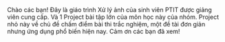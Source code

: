 Chào các bạn!
Đây là giáo trình Xử lý ảnh của sinh viên PTIT được giảng viên cung cấp.
Và 1 Project bài tập lớn của môn học này của nhóm. Project nhỏ này về chủ đề chấm điểm bài thi trắc nghiệm, một đề tài đơn giản nhưng ứng dụng phổ biến hiện nay.
Cảm ơn các bạn đã xem!
